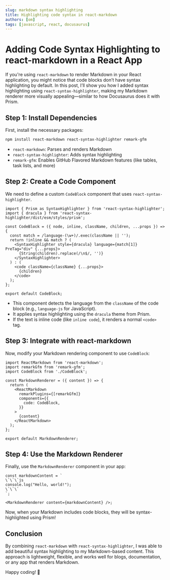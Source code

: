 ```yaml
---
slug: markdown syntax highlighting
title: Highlighting code syntax in react-markdown
authors: [om]
tags: [javascript, react, docusaurus]
---
```


# Adding Code Syntax Highlighting to react-markdown in a React App

If you're using `react-markdown` to render Markdown in your React application, you might notice that code blocks don’t have syntax highlighting by default. In this post, I’ll show you how I added syntax highlighting using `react-syntax-highlighter`, making my Markdown renderer more visually appealing—similar to how Docusaurus does it with Prism.

<!-- truncate -->

## Step 1: Install Dependencies
First, install the necessary packages:
```sh
npm install react-markdown react-syntax-highlighter remark-gfm
```
- `react-markdown`: Parses and renders Markdown
- `react-syntax-highlighter`: Adds syntax highlighting
- `remark-gfm`: Enables GitHub Flavored Markdown features (like tables, task lists, and more)

## Step 2: Create a Code Component
We need to define a custom `CodeBlock` component that uses `react-syntax-highlighter`.

```tsx
import { Prism as SyntaxHighlighter } from 'react-syntax-highlighter';
import { dracula } from 'react-syntax-highlighter/dist/esm/styles/prism';

const CodeBlock = ({ node, inline, className, children, ...props }) => {
  const match = /language-(\w+)/.exec(className || '');
  return !inline && match ? (
    <SyntaxHighlighter style={dracula} language={match[1]} PreTag="div" {...props}>
      {String(children).replace(/\n$/, '')}
    </SyntaxHighlighter>
  ) : (
    <code className={className} {...props}>
      {children}
    </code>
  );
};

export default CodeBlock;
```

- This component detects the language from the `className` of the code block (e.g., `language-js` for JavaScript).
- It applies syntax highlighting using the `dracula` theme from Prism.
- If the text is inline code (like `inline code`), it renders a normal `<code>` tag.

## Step 3: Integrate with react-markdown
Now, modify your Markdown rendering component to use `CodeBlock`:

```tsx
import ReactMarkdown from 'react-markdown';
import remarkGfm from 'remark-gfm';
import CodeBlock from './CodeBlock';

const MarkdownRenderer = ({ content }) => {
  return (
    <ReactMarkdown
      remarkPlugins={[remarkGfm]}
      components={{
        code: CodeBlock,
      }}
    >
      {content}
    </ReactMarkdown>
  );
};

export default MarkdownRenderer;
```

## Step 4: Use the Markdown Renderer
Finally, use the `MarkdownRenderer` component in your app:

```tsx
const markdownContent = `
\`\`\`js
console.log("Hello, world!");
\`\`\`
`;

<MarkdownRenderer content={markdownContent} />;
```

Now, when your Markdown includes code blocks, they will be syntax-highlighted using Prism!

## Conclusion
By combining `react-markdown` with `react-syntax-highlighter`, I was able to add beautiful syntax highlighting to my Markdown-based content. This approach is lightweight, flexible, and works well for blogs, documentation, or any app that renders Markdown.

Happy coding! 🚀

